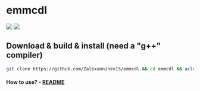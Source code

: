 # emmcdl

[![](https://img.shields.io/badge/platform-Linux-orange.svg)](https://github.com/Zalexanninev15/PFT-Linux)
[![](https://img.shields.io/badge/license-GPLv3-green.svg)](LICENSE)

## Download & build & install (need a "g++" compiler)
```bash
git clone https://github.com/Zalexanninev15/emmcdl && cd emmcdl && aclocal && autoconf && automake --add-missing && ./configure && make && sudo cp emmcdl /usr/bin/emmcdl && cd .. && rm -rf emmcdl
```
#### How to use? - [README](https://github.com/Zalexanninev15/emmcdl/blob/master/README)
